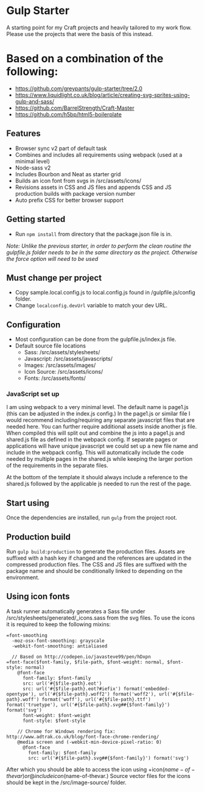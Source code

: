 Gulp Starter
============
A starting point for my Craft projects and heavily tailored to my work flow. Please use the projects that were the basis of this instead.

# Based on a combination of the following:
- https://github.com/greypants/gulp-starter/tree/2.0
- https://www.liquidlight.co.uk/blog/article/creating-svg-sprites-using-gulp-and-sass/
- https://github.com/BarrelStrength/Craft-Master
- https://github.com/h5bp/html5-boilerplate

## Features
- Browser sync v2 part of default task
- Combines and includes all requirements using webpack (used at a minimal level)
- Node-sass v2
- Includes Bourbon and Neat as starter grid
- Builds an icon font from svgs in /src/assets/icons/
- Revisions assets in CSS and JS files and appends CSS and JS production builds with package version number
- Auto prefix CSS for better browser support

## Getting started
- Run ``npm install`` from directory that the package.json file is in.

_Note: Unlike the previous starter, in order to perform the clean routine the gulpfile.js folder needs to be in the same directory as the project. Otherwise the force option will need to be used_

## Must change per project
- Copy sample.local.config.js to local.config.js found in /gulpfile.js/config folder.
- Change ``localconfig.devUrl`` variable to match your dev URL.

## Configuration
- Most configuration can be done from the gulpfile.js/index.js file.
- Default source file locations
  - Sass: /src/assets/stylesheets/
  - Javascript: /src/assets/javascripts/
  - Images: /src/assets/images/
  - Icon Source: /src/assets/icons/
  - Fonts: /src/assets/fonts/

### JavaScript set up
I am using webpack to a very minimal level. The default name is page1.js (this can be adjusted in the index.js config.) In the page1.js or similar file I would recommend including/requiring any separate javascript files that are needed here. You can further require additional assets inside another js file. When compiled this will split out and combine the js into a page1.js and shared.js file as defined in the webpack config. If separate pages or applications will have unique javascript we could set up a new file name and include in the webpack config. This will automatically include the code needed by multiple pages in the shared.js while keeping the larger portion of the requirements in the separate files.

At the bottom of the template it should always include a reference to the shared.js followed by the applicable js needed to run the rest of the page.

## Start using
Once the dependencies are installed, run ``gulp`` from the project root.

## Production build
Run ``gulp build:production`` to generate the production files. Assets are suffixed with a hash key if changed and the references are updated in the compressed production files. The CSS and JS files are suffixed with the package name and should be conditionally linked to depending on the environment.

## Using icon fonts
A task runner automatically generates a Sass file under /src/stylesheets/generated/_icons.sass from the svg files. To use the icons it is required to keep the following mixins:

    =font-smoothing
      -moz-osx-font-smoothing: grayscale
      -webkit-font-smoothing: antialiased

      // Based on http://codepen.io/javasteve99/pen/hDxpn
    =font-face($font-family, $file-path, $font-weight: normal, $font-style: normal)
        @font-face
          font-family: $font-family
          src: url('#{$file-path}.eot')
          src: url('#{$file-path}.eot?#iefix') format('embedded-opentype'), url('#{$file-path}.woff2') format('woff2'), url('#{$file-path}.woff') format('woff'), url('#{$file-path}.ttf') format('truetype'), url('#{$file-path}.svg##{$font-family}') format('svg')
          font-weight: $font-weight
          font-style: $font-style

        // Chrome for Windows rendering fix: http://www.adtrak.co.uk/blog/font-face-chrome-rendering/
        @media screen and (-webkit-min-device-pixel-ratio: 0)
          @font-face
            font-family: $font-family
            src: url('#{$file-path}.svg##{$font-family}') format('svg')

After which you should be able to access the icon using +icon($name-of-thevar) or @include icon($name-of-thevar.) Source vector files for the icons should be kept in the /src/image-source/ folder.
